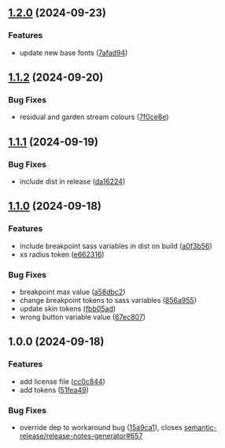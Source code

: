 ## [1.2.0](https://github.com/etchteam/mobius-tokens/compare/v1.1.2...v1.2.0) (2024-09-23)

### Features

* update new base fonts ([7afad94](https://github.com/etchteam/mobius-tokens/commit/7afad94030878161dd7dc55560f0b924a1043f2d))

## [1.1.2](https://github.com/etchteam/mobius-tokens/compare/v1.1.1...v1.1.2) (2024-09-20)

### Bug Fixes

* residual and garden stream colours ([7f0ce8e](https://github.com/etchteam/mobius-tokens/commit/7f0ce8e03f66e522f6dec7b6c34acf346b850069))

## [1.1.1](https://github.com/etchteam/mobius-tokens/compare/v1.1.0...v1.1.1) (2024-09-19)

### Bug Fixes

* include dist in release ([da16224](https://github.com/etchteam/mobius-tokens/commit/da16224653d1c877d2adf3a8df9806fc6a2fb502))

## [1.1.0](https://github.com/etchteam/mobius-tokens/compare/v1.0.0...v1.1.0) (2024-09-18)

### Features

* include breakpoint sass variables in dist on build ([a0f3b56](https://github.com/etchteam/mobius-tokens/commit/a0f3b566b5584b93a535bb187b09315beca71ff5))
* xs radius token ([e662316](https://github.com/etchteam/mobius-tokens/commit/e66231659317d467bef465a434d42497878d23d4))

### Bug Fixes

* breakpoint max value ([a58dbc2](https://github.com/etchteam/mobius-tokens/commit/a58dbc264385e0ea14c6204f99a2e00e979fba4d))
* change breakpoint tokens to sass variables ([856a955](https://github.com/etchteam/mobius-tokens/commit/856a955fa83e16233c41fd3a53ebab7c889adff6))
* update skin tokens ([fbb05ad](https://github.com/etchteam/mobius-tokens/commit/fbb05ad9ff6a55040e02b5fa5475882167e615aa))
* wrong button variable value ([67ec807](https://github.com/etchteam/mobius-tokens/commit/67ec8073ead850570e1b707c2eddaf323cfaff1a))

## 1.0.0 (2024-09-18)

### Features

* add license file ([cc0c844](https://github.com/etchteam/mobius-tokens/commit/cc0c844dc6d4fee6d14d55fa40578d3826bde594))
* add tokens ([51fea49](https://github.com/etchteam/mobius-tokens/commit/51fea49c748858bac860bebac16acae6aa2e2c8a))

### Bug Fixes

* override dep to workaround bug ([15a9ca1](https://github.com/etchteam/mobius-tokens/commit/15a9ca1663dd985503d42bd6b192762f126cdc67)), closes [semantic-release/release-notes-generator#657](https://github.com/semantic-release/release-notes-generator/issues/657)
